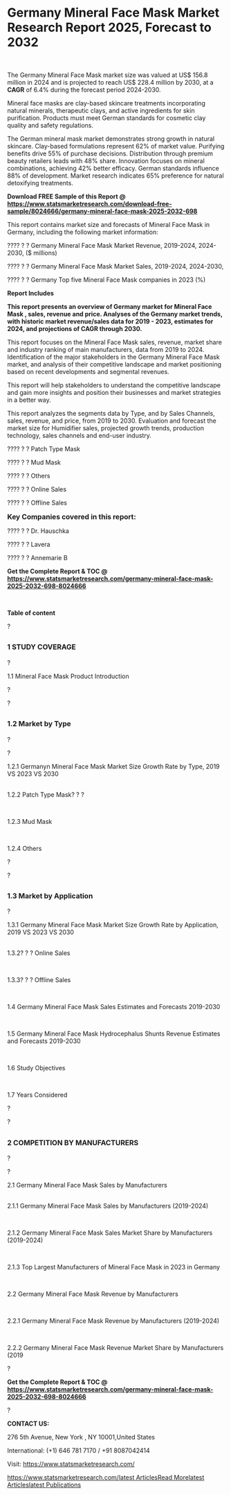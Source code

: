 <h1>Germany Mineral Face Mask Market Research Report 2025, Forecast to 2032</h1><br/><p>The Germany Mineral Face Mask market size was valued at US$ 156.8 million in 2024 and is projected to reach US$ 228.4 million by 2030, at a <strong>CAGR</strong> of 6.4% during the forecast period 2024-2030.</p>
 
 
 
 <p>Mineral face masks are clay-based skincare treatments incorporating natural minerals, therapeutic clays, and active ingredients for skin purification. Products must meet German standards for cosmetic clay quality and safety regulations.</p>
 
 
 
 <p>The German mineral mask market demonstrates strong growth in natural skincare. Clay-based formulations represent 62% of market value. Purifying benefits drive 55% of purchase decisions. Distribution through premium beauty retailers leads with 48% share. Innovation focuses on mineral combinations, achieving 42% better efficacy. German standards influence 88% of development. Market research indicates 65% preference for natural detoxifying treatments.</p>
 
 
 
 <p><strong>Download FREE Sample of this Report @ <a href="https://www.statsmarketresearch.com/download-free-sample/8024666/germany-mineral-face-mask-2025-2032-698">https://www.statsmarketresearch.com/download-free-sample/8024666/germany-mineral-face-mask-2025-2032-698</a></strong></p>
 
 
 
 <p>This report contains market size and forecasts of Mineral Face Mask in Germany, including the following market information:</p>
 
 
 
 <p>???? ? ? Germany Mineral Face Mask Market Revenue, 2019-2024, 2024-2030, ($ millions)</p>
 
 
 
 <p>???? ? ? Germany Mineral Face Mask Market Sales, 2019-2024, 2024-2030,</p>
 
 
 
 <p>???? ? ? Germany Top five Mineral Face Mask companies in 2023 (%)</p>
 
 
 
 <p><strong>Report Includes</strong></p>
 
 
 
 <p><strong>This report presents an overview of Germany market for Mineral Face Mask , sales, revenue and price. Analyses of the Germany market trends, with historic market revenue/sales data for 2019 - 2023, estimates for 2024, and projections of <strong>CAGR</strong> through 2030.</strong></p>
 
 
 
 <p>This report focuses on the Mineral Face Mask sales, revenue, market share and industry ranking of main manufacturers, data from 2019 to 2024. Identification of the major stakeholders in the Germany Mineral Face Mask market, and analysis of their competitive landscape and market positioning based on recent developments and segmental revenues.</p>
 
 
 
 <p>This report will help stakeholders to understand the competitive landscape and gain more insights and position their businesses and market strategies in a better way.</p>
 
 
 
 <p>This report analyzes the segments data by Type, and by Sales Channels, sales, revenue, and price, from 2019 to 2030. Evaluation and forecast the market size for Humidifier sales, projected growth trends, production technology, sales channels and end-user industry.</p>
 
 
 
 <p>???? ? ? Patch Type Mask</p>
 
 
 
 <p>???? ? ? Mud Mask</p>
 
 
 
 <p>???? ? ? Others</p>
 
 
 
 <p>???? ? ? Online Sales</p>
 
 
 
 <p>???? ? ? Offline Sales</p>
 
 
 
 <p><span style="font-size:16px"><strong>Key Companies covered in this report:</strong></span></p>
 
 
 
 <p>???? ? ? Dr. Hauschka</p>
 
 
 
 <p>???? ? ? Lavera</p>
 
 
 
 <p>???? ? ? Annemarie B</p>
 
 
 
 <div><b>Get the Complete Report & TOC @ <a href="https://www.statsmarketresearch.com/germany-mineral-face-mask-2025-2032-698-8024666">https://www.statsmarketresearch.com/germany-mineral-face-mask-2025-2032-698-8024666</a></b></div>
 
 
 
 <p><br />
 
 <b>Table of content</b></p>
 
 
 
 <p>? </p>
 
 
 
 <h2><span style="font-size:16px"><strong>1 STUDY COVERAGE</strong></span></h2>
 
 
 
 <p>? </p>
 
 
 
 <p>1.1 Mineral Face Mask Product Introduction</p>
 
 
 
 <p>? </p>
 
 
 
 <p>? </p>
 
 
 
 <h2><span style="font-size:16px"><strong>1.2 Market by Type</strong></span></h2>
 
 
 
 <p>? </p>
 
 
 
 <p>? </p>
 
 
 
 <p>1.2.1 Germanyn Mineral Face Mask Market Size Growth Rate by Type, 2019 VS 2023 VS 2030<br />
 
 <br />
 
 1.2.2 Patch Type Mask? ? ? <br />
 
 <br />
 
 1.2.3 Mud Mask<br />
 
 <br />
 
 1.2.4 Others<br />
 
 ? </p>
 
 
 
 <p>? </p>
 
 
 
 <h2><span style="font-size:16px"><strong>1.3 Market by Application</strong></span></h2>
 
 
 
 <p>? </p>
 
 
 
 <p>1.3.1 Germany Mineral Face Mask Market Size Growth Rate by Application, 2019 VS 2023 VS 2030<br />
 
 <br />
 
 1.3.2? ? ? Online Sales<br />
 
 <br />
 
 1.3.3? ? ? Offline Sales<br />
 
 <br />
 
 1.4 Germany Mineral Face Mask Sales Estimates and Forecasts 2019-2030<br />
 
 <br />
 
 1.5 Germany Mineral Face Mask Hydrocephalus Shunts Revenue Estimates and Forecasts 2019-2030<br />
 
 <br />
 
 1.6 Study Objectives<br />
 
 <br />
 
 1.7 Years Considered</p>
 
 
 
 <p>? </p>
 
 
 
 <p>? </p>
 
 
 
 <h2><span style="font-size:16px"><strong>2 COMPETITION BY MANUFACTURERS</strong></span></h2>
 
 
 
 <p>? </p>
 
 
 
 <p>? </p>
 
 
 
 <p>2.1 Germany Mineral Face Mask Sales by Manufacturers<br />
 
 <br />
 
 2.1.1 Germany Mineral Face Mask Sales by Manufacturers (2019-2024)<br />
 
 <br />
 
 2.1.2 Germany Mineral Face Mask Sales Market Share by Manufacturers (2019-2024)<br />
 
 <br />
 
 2.1.3 Top Largest Manufacturers of Mineral Face Mask in 2023 in Germany<br />
 
 <br />
 
 2.2 Germany Mineral Face Mask Revenue by Manufacturers<br />
 
 <br />
 
 2.2.1 Germany Mineral Face Mask Revenue by Manufacturers (2019-2024)<br />
 
 <br />
 
 2.2.2 Germany Mineral Face Mask Revenue Market Share by Manufacturers (2019</p>
 
 
 
 <p>? </p>
 
 
 
 <div><b>Get the Complete Report & TOC @ <a href="https://www.statsmarketresearch.com/germany-mineral-face-mask-2025-2032-698-8024666">https://www.statsmarketresearch.com/germany-mineral-face-mask-2025-2032-698-8024666</a></b></div>
 
 
 
 <p>? </p>
 
 
 
 <p><b>CONTACT US:</b><br />
 
 276 5th Avenue, New York , NY 10001,United States<br />
 
 International: (+1) 646 781 7170 / +91 8087042414<br />
 
 Visit: <a href="https://www.statsmarketresearch.com/">https://www.statsmarketresearch.com/</a><br />
 
 <a href="https://gyeongbokgung.com">https://www.statsmarketresearch.com/</a><a href="https://hallyeomaritime.com">latest Articles</a><a href="https://jingwansa.com">Read More</a><a href="https://nguoiviet.jp/">latest Articles</a><a href="https://www.intelmarketresearch.com/">latest Publications</a></p>